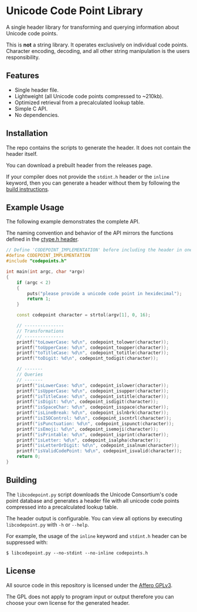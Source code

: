 # Unicode Code Point Library

A single header library for transforming and querying information about Unicode code points.

This is **not** a string library. It operates exclusively on individual code points.
Character encoding, decoding, and all other string manipulation is the users responsibility.

## Features

* Single header file.
* Lightweight (all Unicode code points compressed to ~210kb).
* Optimized retrieval from a precalculated lookup table.
* Simple C API.
* No dependencies.

## Installation

The repo contains the scripts to generate the header. It does not contain the header itself.

You can download a prebuilt header from the releases page.

If your compiler does not provide the `stdint.h` header or the `inline` keyword, then you can generate a header without them by following the [build instructions](#Building).

## Example Usage

The following example demonstrates the complete API.

The naming convention and behavior of the API mirrors the functions defined in the [ctype.h header](https://en.wikipedia.org/wiki/C_character_classification#Overview_of_functions).

```cpp
// Define 'CODEPOINT_IMPLEMENTATION' before including the header in one of your source files.
#define CODEPOINT_IMPLEMENTATION
#include "codepoints.h"

int main(int argc, char *argv)
{
    if (argc < 2)
    {
        puts("please provide a unicode code point in hexidecimal");
        return 1;
    }

    const codepoint character = strtol(argv[1], 0, 16);

    // ---------------
    // Transformations
    // ---------------
    printf("toLowerCase: %d\n", codepoint_tolower(character));
    printf("toUpperCase: %d\n", codepoint_toupper(character));
    printf("toTitleCase: %d\n", codepoint_totitle(character));
    printf("toDigit: %d\n", codepoint_todigit(character));

    // -------
    // Queries
    // -------
    printf("isLowerCase: %d\n", codepoint_islower(character));
    printf("isUpperCase: %d\n", codepoint_isupper(character));
    printf("isTitleCase: %d\n", codepoint_istitle(character));
    printf("isDigit: %d\n", codepoint_isdigit(character));
    printf("isSpaceChar: %d\n", codepoint_isspace(character));
    printf("isLineBreak: %d\n", codepoint_islnbrk(character));
    printf("isISOControl: %d\n", codepoint_iscntrl(character));
    printf("isPunctuation: %d\n", codepoint_ispunct(character));
    printf("isEmoji: %d\n", codepoint_isemoji(character));
    printf("isPrintable: %d\n", codepoint_isprint(character));
    printf("isLetter: %d\n", codepoint_isalpha(character));
    printf("isLetterOrDigit: %d\n", codepoint_isalnum(character));
    printf("isValidCodePoint: %d\n", codepoint_isvalid(character));
    return 0;
}
```

## Building

The `libcodepoint.py` script downloads the Unicode Consortium's code point database and generates a header file with all unicode code points compressed into a precalculated lookup table.

The header output is configurable. You can view all options by executing `libcodepoint.py` with `-h` or `--help`.

For example, the usage of the `inline` keyword and `stdint.h` header can be suppressed with:

```
$ libcodepoint.py --no-stdint --no-inline codepoints.h
```

## License

All source code in this repository is licensed under the [Affero GPLv3](LICENSE).

The GPL does not apply to program input or output therefore you can choose your own license for the generated header.
